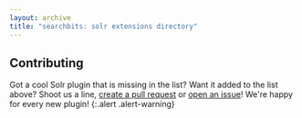 ```yaml
---
layout: archive
title: "searchbits: solr extensions directory"
---
```


## Contributing

Got a cool Solr plugin that is missing in the list? Want it added to the list
above? Shoot us a line, [create a pull request](https://github.com/searchbits/searchbits.github.io/pulls) 
or [open an issue](https://github.com/searchbits/searchbits.github.io/issues)! We're happy
for every new plugin!
{:.alert .alert-warning}
